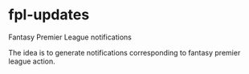 # fpl-updates
Fantasy Premier League notifications

The idea is to generate notifications corresponding to fantasy premier league action.
